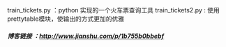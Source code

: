 train_tickets.py ：python 实现的一个火车票查询工具
train_tickets2.py : 使用prettytable模块，使输出的方式更加的优雅
##### 博客链接 ：http://www.jianshu.com/p/1b755b0bbebf



